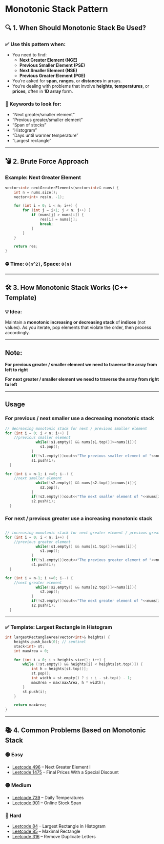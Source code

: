 # Monotonic Stack Pattern

## 🔍 1. When Should Monotonic Stack Be Used?

### ✅ Use this pattern when:
- You need to find:
  - **Next Greater Element (NGE)**
  - **Previous Smaller Element (PSE)**
  - **Next Smaller Element (NSE)**
  - **Previous Greater Element (PGE)**
- You’re asked for **span**, **ranges**, or **distances** in arrays.
- You’re dealing with problems that involve **heights**, **temperatures**, or **prices**, often in **1D array** form.

### 🧠 Keywords to look for:
- “Next greater/smaller element”
- “Previous greater/smaller element”
- “Span of stocks”
- “Histogram”
- “Days until warmer temperature”
- “Largest rectangle”

---

## 💣 2. Brute Force Approach

### Example: Next Greater Element

```cpp
vector<int> nextGreaterElements(vector<int>& nums) {
    int n = nums.size();
    vector<int> res(n, -1);

    for (int i = 0; i < n; i++) {
        for (int j = i+1; j < n; j++) {
            if (nums[j] > nums[i]) {
                res[i] = nums[j];
                break;
            }
        }
    }

    return res;
}
```

### ⛔ Time: `O(n^2)`, Space: `O(n)`

---

## 🛠️ 3. How Monotonic Stack Works (C++ Template)

### 💡 Idea:
Maintain a **monotonic increasing or decreasing stack** of **indices** (not values). As you iterate, pop elements that violate the order, then process accordingly.

---

## Note:

**For previous greater / smaller element we need to traverse the array from left to right**

**For next greater / smaller element we need to traverse the array from right to left**

___

## Usage

### For previous / next smaller use a decreasing monotonic stack

```cpp
// decreasing monotonic stack for next / previous smaller element
for (int i = 0; i < n; i++) {
    //previous smaller element
              while(!s1.empty() && nums[s1.top()]>=nums[i]){
                s1.pop();
            }
            if(!s1.empty())cout<<"The previous smaller element of "<<nums[i]<<"is"<<  nums[s1.top()];
            s1.push(i);
  }

for (int i = n-1; i >=0; i--) {
    //next smaller element
              while(!s2.empty() && nums[s2.top()]>=nums[i]){
                s2.pop();
            }
            if(!s2.empty())cout<<"The next smaller element of "<<nums[i]<<"is"<<  nums[s2.top()];
            s2.push(i);
  }
```

### For next / previous greater use a increasing monotonic stack

```cpp

// increasing monotonic stack for next greater element / previous greater element
for (int i = 0; i < n; i++) {
    //previous greater element
              while(!s1.empty() && nums[s1.top()]<=nums[i]){
                s1.pop();
            }
            if(!s1.empty())cout<<"The previous greater element of "<<nums[i]<<"is"<<  nums[s1.top()];
            s1.push(i);
  }

for (int i = n-1; i >=0; i--) {
    //next greater element
              while(!s2.empty() && nums[s2.top()]<=nums[i]){
                s2.pop();
            }
            if(!s2.empty())cout<<"The next greater element of "<<nums[i]<<"is"<<  nums[s2.top()];
            s2.push(i);
  }
```

---

### ✅ Template: Largest Rectangle in Histogram

```cpp
int largestRectangleArea(vector<int>& heights) {
    heights.push_back(0); // sentinel
    stack<int> st;
    int maxArea = 0;

    for (int i = 0; i < heights.size(); i++) {
        while (!st.empty() && heights[i] < heights[st.top()]) {
            int h = heights[st.top()];
            st.pop();
            int width = st.empty() ? i : i - st.top() - 1;
            maxArea = max(maxArea, h * width);
        }
        st.push(i);
    }

    return maxArea;
}
```

---

## 📚 4. Common Problems Based on Monotonic Stack

### 🟢 Easy
- [Leetcode 496](https://leetcode.com/problems/next-greater-element-i/) – Next Greater Element I
- [Leetcode 1475](https://leetcode.com/problems/final-prices-with-a-special-discount-in-a-shop/) – Final Prices With a Special Discount

### 🟡 Medium
- [Leetcode 739](https://leetcode.com/problems/daily-temperatures/) – Daily Temperatures
- [Leetcode 901](https://leetcode.com/problems/online-stock-span/) – Online Stock Span

### 🔴 Hard
- [Leetcode 84](https://leetcode.com/problems/largest-rectangle-in-histogram/) – Largest Rectangle in Histogram
- [Leetcode 85](https://leetcode.com/problems/maximal-rectangle/) – Maximal Rectangle
- [Leetcode 316](https://leetcode.com/problems/remove-duplicate-letters/) – Remove Duplicate Letters

